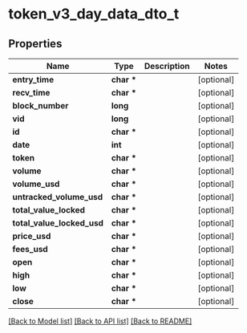 # token_v3_day_data_dto_t

## Properties
Name | Type | Description | Notes
------------ | ------------- | ------------- | -------------
**entry_time** | **char \*** |  | [optional] 
**recv_time** | **char \*** |  | [optional] 
**block_number** | **long** |  | [optional] 
**vid** | **long** |  | [optional] 
**id** | **char \*** |  | [optional] 
**date** | **int** |  | [optional] 
**token** | **char \*** |  | [optional] 
**volume** | **char \*** |  | [optional] 
**volume_usd** | **char \*** |  | [optional] 
**untracked_volume_usd** | **char \*** |  | [optional] 
**total_value_locked** | **char \*** |  | [optional] 
**total_value_locked_usd** | **char \*** |  | [optional] 
**price_usd** | **char \*** |  | [optional] 
**fees_usd** | **char \*** |  | [optional] 
**open** | **char \*** |  | [optional] 
**high** | **char \*** |  | [optional] 
**low** | **char \*** |  | [optional] 
**close** | **char \*** |  | [optional] 

[[Back to Model list]](../README.md#documentation-for-models) [[Back to API list]](../README.md#documentation-for-api-endpoints) [[Back to README]](../README.md)


